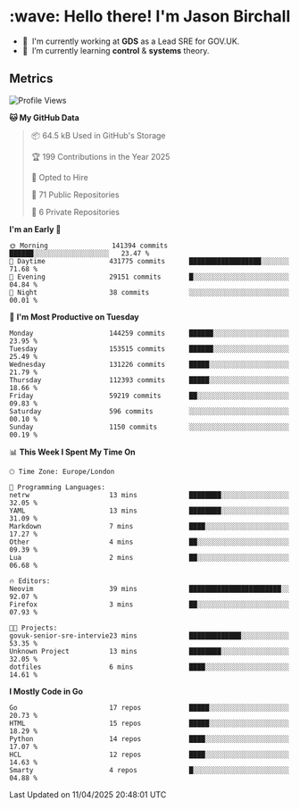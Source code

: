 <h1 align="left" id="jason-title">:wave: Hello there! I'm Jason Birchall</h1>

- :office: &nbsp;I'm currently working at **GDS** as a Lead SRE for GOV.UK.
- :seedling: &nbsp;I’m currently learning **control** & **systems** theory.

<h2>Metrics</h2>

<!--START_SECTION:waka-->
![Profile Views](http://img.shields.io/badge/Profile%20Views-0-blue)

**🐱 My GitHub Data** 

> 📦 64.5 kB Used in GitHub's Storage 
 > 
> 🏆 199 Contributions in the Year 2025
 > 
> 💼 Opted to Hire
 > 
> 📜 71 Public Repositories 
 > 
> 🔑 6 Private Repositories 
 > 
**I'm an Early 🐤** 

```text
🌞 Morning                141394 commits      ██████░░░░░░░░░░░░░░░░░░░   23.47 % 
🌆 Daytime                431775 commits      ██████████████████░░░░░░░   71.68 % 
🌃 Evening                29151 commits       █░░░░░░░░░░░░░░░░░░░░░░░░   04.84 % 
🌙 Night                  38 commits          ░░░░░░░░░░░░░░░░░░░░░░░░░   00.01 % 
```
📅 **I'm Most Productive on Tuesday** 

```text
Monday                   144259 commits      ██████░░░░░░░░░░░░░░░░░░░   23.95 % 
Tuesday                  153515 commits      ██████░░░░░░░░░░░░░░░░░░░   25.49 % 
Wednesday                131226 commits      █████░░░░░░░░░░░░░░░░░░░░   21.79 % 
Thursday                 112393 commits      █████░░░░░░░░░░░░░░░░░░░░   18.66 % 
Friday                   59219 commits       ██░░░░░░░░░░░░░░░░░░░░░░░   09.83 % 
Saturday                 596 commits         ░░░░░░░░░░░░░░░░░░░░░░░░░   00.10 % 
Sunday                   1150 commits        ░░░░░░░░░░░░░░░░░░░░░░░░░   00.19 % 
```


📊 **This Week I Spent My Time On** 

```text
🕑︎ Time Zone: Europe/London

💬 Programming Languages: 
netrw                    13 mins             ████████░░░░░░░░░░░░░░░░░   32.05 % 
YAML                     13 mins             ████████░░░░░░░░░░░░░░░░░   31.09 % 
Markdown                 7 mins              ████░░░░░░░░░░░░░░░░░░░░░   17.27 % 
Other                    4 mins              ██░░░░░░░░░░░░░░░░░░░░░░░   09.39 % 
Lua                      2 mins              ██░░░░░░░░░░░░░░░░░░░░░░░   06.68 % 

🔥 Editors: 
Neovim                   39 mins             ███████████████████████░░   92.07 % 
Firefox                  3 mins              ██░░░░░░░░░░░░░░░░░░░░░░░   07.93 % 

🐱‍💻 Projects: 
govuk-senior-sre-intervie23 mins             █████████████░░░░░░░░░░░░   53.35 % 
Unknown Project          13 mins             ████████░░░░░░░░░░░░░░░░░   32.05 % 
dotfiles                 6 mins              ████░░░░░░░░░░░░░░░░░░░░░   14.61 % 
```

**I Mostly Code in Go** 

```text
Go                       17 repos            █████░░░░░░░░░░░░░░░░░░░░   20.73 % 
HTML                     15 repos            █████░░░░░░░░░░░░░░░░░░░░   18.29 % 
Python                   14 repos            ████░░░░░░░░░░░░░░░░░░░░░   17.07 % 
HCL                      12 repos            ████░░░░░░░░░░░░░░░░░░░░░   14.63 % 
Smarty                   4 repos             █░░░░░░░░░░░░░░░░░░░░░░░░   04.88 % 
```




 Last Updated on 11/04/2025 20:48:01 UTC
<!--END_SECTION:waka-->

<!-- links -->

[issues page]: https://github.com/jasonBirchall/jasonBirchall/issues "jasonBirchall/issues"
